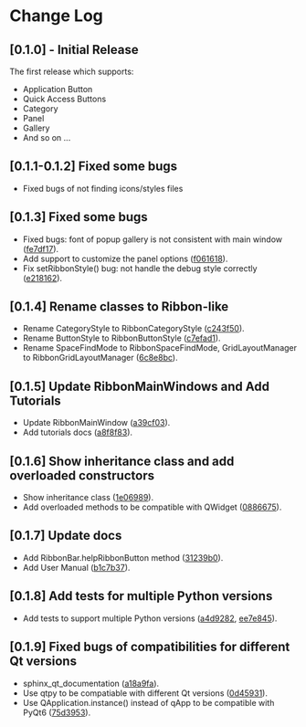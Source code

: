 # Change Log


## [0.1.0] - Initial Release

The first release which supports:

- Application Button
- Quick Access Buttons
- Category
- Panel
- Gallery
- And so on ...

## [0.1.1-0.1.2] Fixed some bugs

- Fixed bugs of not finding icons/styles files

## [0.1.3] Fixed some bugs

- Fixed bugs: font of popup gallery is not consistent with main window 
  ([fe7df17](https://github.com/haiiliin/pyqtribbon/commit/fe7df170c520234e172fd03d39b2e81b5b01b991)).
- Add support to customize the panel options 
  ([f061618](https://github.com/haiiliin/pyqtribbon/commit/f061618f879c64ef55dfcc831a59093c8fd3f4c8)).
- Fix setRibbonStyle() bug: not handle the debug style correctly
  ([e218162](https://github.com/haiiliin/pyqtribbon/commit/e2181626d92639834d8a80f8da2f95dc4e6cdb46)).

## [0.1.4] Rename classes to Ribbon-like

- Rename CategoryStyle to RibbonCategoryStyle
  ([c243f50](https://github.com/haiiliin/pyqtribbon/commit/c243f508311271c6309b5c0c4d0f899668e36b6d)).
- Rename ButtonStyle to RibbonButtonStyle
  ([c7efad1](https://github.com/haiiliin/pyqtribbon/commit/c7efad1c5a5c43f50ba8deeff57dd53c5b1c17e5)).
- Rename SpaceFindMode to RibbonSpaceFindMode, GridLayoutManager to RibbonGridLayoutManager 
  ([6c8e8bc](https://github.com/haiiliin/pyqtribbon/commit/6c8e8bcb10a412a430a9f481380c12a73b6c9984)).

## [0.1.5] Update RibbonMainWindows and Add Tutorials

- Update RibbonMainWindow 
  ([a39cf03](https://github.com/haiiliin/pyqtribbon/commit/a39cf033fe3e57e941c00f76038761c4d71dd80f)).
- Add tutorials docs
  ([a8f8f83](https://github.com/haiiliin/pyqtribbon/commit/a8f8f836a200cac3028481d6f046fad3cf1776dd)).
  
## [0.1.6] Show inheritance class and add overloaded constructors

- Show inheritance class 
  ([1e06989](https://github.com/haiiliin/pyqtribbon/commit/1e06989b57813840e04b2f8f69788c3ee6026274)).
- Add overloaded methods to be compatible with QWidget
  ([0886675](https://github.com/haiiliin/pyqtribbon/commit/0886675b2da7d5aacb757a4e955b71e49cc20f1b)).

## [0.1.7] Update docs

- Add RibbonBar.helpRibbonButton method
  ([31239b0](https://github.com/haiiliin/pyqtribbon/commit/31239b0b557cc0a91d450be1a7614b518eed02d6)).
- Add User Manual
  ([b1c7b37](https://github.com/haiiliin/pyqtribbon/commit/b1c7b37c6e4b11e6b8a5492bf94c4955c16cf2ba)).
## [0.1.8] Add tests for multiple Python versions

- Add tests to support multiple Python versions
  ([a4d9282](https://github.com/haiiliin/pyqtribbon/commit/a4d9282da76bee0a3e625d8f266380d1d8b9a704), 
  [ee7e845](https://github.com/haiiliin/pyqtribbon/commit/ee7e8453f0991b24c163305c388d6da28a2b1747)).

## [0.1.9] Fixed bugs of compatibilities  for different Qt versions

- sphinx_qt_documentation
  ([a18a9fa](https://github.com/haiiliin/pyqtribbon/commit/a18a9fac21445e8adfdcca82036254b3277304c8)).
- Use qtpy to be compatiable with different Qt versions
  ([0d45931](https://github.com/haiiliin/pyqtribbon/commit/0d4593159f5ba8e1b8787419f5bd6520ed035582)).
- Use QApplication.instance() instead of qApp to be compatible with PyQt6
  ([75d3953](https://github.com/haiiliin/pyqtribbon/commit/75d395328541ccea829e2e33012ea4c1cba74628)).
